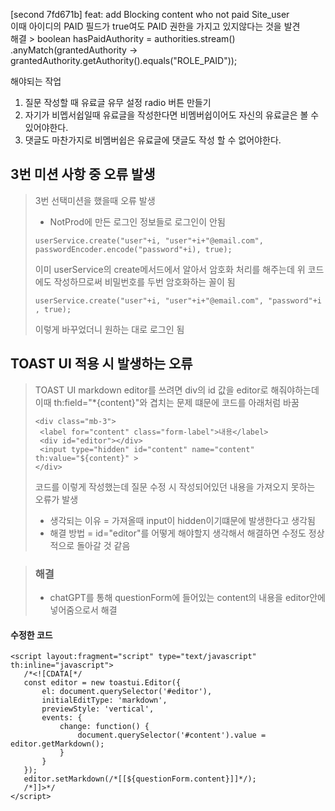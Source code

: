 [second 7fd671b] feat: add Blocking content who not paid Site_user  
이때 아이디의 PAID 필드가 true여도 PAID 권한을 가지고 있지않다는 것을 발견  
해결 >  boolean hasPaidAuthority = authorities.stream()
.anyMatch(grantedAuthority -> grantedAuthority.getAuthority().equals("ROLE_PAID"));

해야되는 작업
1. 질문 작성할 때 유료글 유무 설정 radio 버튼 만들기
2. 자기가 비멥서쉽일때 유료글을 작성한다면 비멤버쉽이어도 자신의 유료글은 볼 수 있어야한다.
3. 댓글도 마찬가지로 비멤버쉽은 유료글에 댓글도 작성 할 수 없어야한다.


## 3번 미션 사항 중 오류 발생
> 3번 선택미션을 했을때 오류 발생
> * NotProd에 만든 로그인 정보들로 로그인이 안됨
> 
> ```userService.create("user"+i, "user"+i+"@email.com", passwordEncoder.encode("password"+i), true);```
> 
> 이미 userService의 create메서드에서 알아서 암호화 처리를 해주는데 위 코드에도 작성하므로써 비밀번호를 두번 암호화하는 꼴이 됨
> 
> ```userService.create("user"+i, "user"+i+"@email.com", "password"+i , true);```
> 
> 이렇게 바꾸었더니 원하는 대로 로그인 됨
> 
## TOAST UI 적용 시 발생하는 오류 
> TOAST UI markdown editor를 쓰려면 div의 id 값을 editor로 해줘야하는데 이때 th:field="*{content}"와 겹치는 문제 떄문에 코드를 아래처럼 바꿈
> ```
> <div class="mb-3">
>  <label for="content" class="form-label">내용</label>
>  <div id="editor"></div>
>  <input type="hidden" id="content" name="content" th:value="${content}" >
> </div>
>  ```
> 코드를 이렇게 작성했는데 질문 수정 시 작성되어있던 내용을 가져오지 못하는 오류가 발생
> 
> * 생각되는 이유 = 가져올때 input이 hidden이기떄문에 발생한다고 생각됨
> * 해결 방법 = id="editor"를 어떻게 해야할지 생각해서 해결하면 수정도 정상적으로 돌아갈 것 같음


> ### 해결
> * chatGPT를 통해 questionForm에 들어있는 content의 내용을 editor안에 넣어줌으로서 해결
> 

#### 수정한 코드
 ``` 
 <script layout:fragment="script" type="text/javascript" th:inline="javascript">
    /*<![CDATA[*/
    const editor = new toastui.Editor({
        el: document.querySelector('#editor'),
        initialEditType: 'markdown',
        previewStyle: 'vertical',
        events: {
            change: function() {
                document.querySelector('#content').value = editor.getMarkdown();
            }
        }
    });
    editor.setMarkdown(/*[[${questionForm.content}]]*/);
    /*]]>*/
</script>

```
